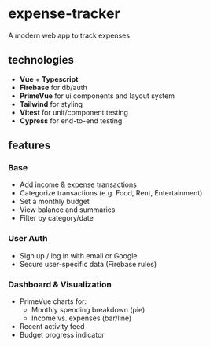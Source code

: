 # expense-tracker

A modern web app to track expenses

## technologies

- **Vue** + **Typescript**
- **Firebase** for db/auth
- **PrimeVue** for ui components and layout system
- **Tailwind** for styling
- **Vitest** for unit/component testing
- **Cypress** for end-to-end testing

## features

### Base
- Add income & expense transactions
- Categorize transactions (e.g. Food, Rent, Entertainment)
- Set a monthly budget
- View balance and summaries
- Filter by category/date

### User Auth
- Sign up / log in with email or Google
- Secure user-specific data (Firebase rules)

### Dashboard & Visualization
- PrimeVue charts for:
  - Monthly spending breakdown (pie)
  - Income vs. expenses (bar/line)
- Recent activity feed
- Budget progress indicator
